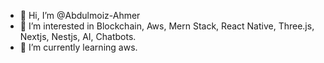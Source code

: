 - 👋 Hi, I’m @Abdulmoiz-Ahmer
- 👀 I’m interested in Blockchain, Aws, Mern Stack, React Native, Three.js, Nextjs, Nestjs, AI, Chatbots.
- 🌱 I’m currently learning aws.

<!---
Abdulmoiz-Ahmer/Abdulmoiz-Ahmer is a ✨ special ✨ repository because its `README.md` (this file) appears on your GitHub profile.
You can click the Preview link to take a look at your changes.
--->
